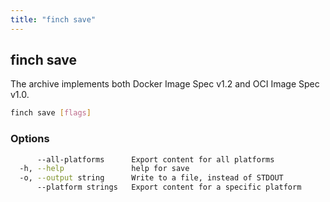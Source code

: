 ```yaml
---
title: "finch save"
---
```


## finch save

The archive implements both Docker Image Spec v1.2 and OCI Image Spec v1.0.

```bash
finch save [flags]
```

### Options

```bash
      --all-platforms      Export content for all platforms
  -h, --help               help for save
  -o, --output string      Write to a file, instead of STDOUT
      --platform strings   Export content for a specific platform
```

